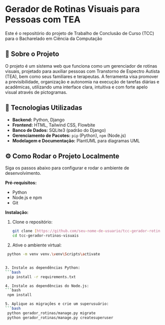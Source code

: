 # Gerador de Rotinas Visuais para Pessoas com TEA

Este é o repositório do projeto de Trabalho de Conclusão de Curso (TCC) para o Bacharelado em Ciência da Computação

## 🎯 Sobre o Projeto

O projeto é um sistema web que funciona como um gerenciador de rotinas visuais, projetado para auxiliar pessoas com Transtorno de Espectro Autista (TEA), bem como seus familiares e terapeutas. A ferramenta visa promover a previsibilidade, organização e autonomia na execução de tarefas diárias e acadêmicas, utilizando uma interface clara, intuitiva e com forte apelo visual através de pictogramas.

## 🚀 Tecnologias Utilizadas

- **Backend:** Python, Django
- **Frontend:** HTML, Tailwind CSS, Flowbite
- **Banco de Dados:** SQLite3 (padrão do Django)
- **Gerenciamento de Pacotes:** `pip` (Python), `npm` (Node.js)
- **Modelagem e Documentação:** PlantUML para diagramas UML

## ⚙️ Como Rodar o Projeto Localmente

Siga os passos abaixo para configurar e rodar o ambiente de desenvolvimento.

**Pré-requisitos:**
- Python
- Node.js e npm
- Git

**Instalação:**
1. Clone o repositório:
   ```bash
   git clone [https://github.com/seu-nome-de-usuario/tcc-gerador-rotinas-visuais.git](https://github.com/seu-nome-de-usuario/tcc-gerador-rotinas-visuais.git)
   cd tcc-gerador-rotinas-visuais

2. Ative o ambiente virtual:
  ```bash
   python -m venv venv.\venv\Scripts\activate

   
3. Instale as dependências Python:
  ```bash
   pip install -r requirements.txt

4. Instale as dependências do Node.js:
  ```bash
   npm install

5. Aplique as migrações e crie um superusuário:
  ```bash
   python gerador_rotinas/manage.py migrate
   python gerador_rotinas/manage.py createsuperuser

